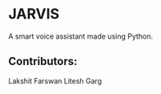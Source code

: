 # JARVIS #
A smart voice assistant made using Python.

## Contributors: ##
Lakshit Farswan
Litesh Garg

